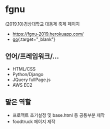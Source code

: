 # fgnu
(2019.10)경상대학교 대동제 축제 페이지

* <a target="_blank" href="https://fgnu-2019.herokuapp.com/">https://fgnu-2019.herokuapp.com/</a>
* [go](http://stackoverflow.com){:target="_blank"}


## 언어/프레임워크/...
* HTML/CSS
* Python/Django
* JQuery fullPage.js
* AWS EC2


## 맡은 역할
* 프로젝트 초기설정 및 base.html 등 공통부분 제작
* foodtruck 페이지 제작
